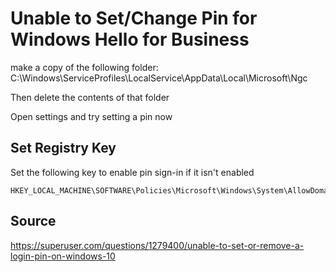 # Unable to Set/Change Pin for Windows Hello for Business

make a copy of the following folder:  
C:\Windows\ServiceProfiles\LocalService\AppData\Local\Microsoft\Ngc

Then delete the contents of that folder

Open settings and try setting a pin now

## Set Registry Key

Set the following key to enable pin sign-in if it isn't enabled

```text
HKEY_LOCAL_MACHINE\SOFTWARE\Policies\Microsoft\Windows\System\AllowDomainPINLogon
```

## Source

<https://superuser.com/questions/1279400/unable-to-set-or-remove-a-login-pin-on-windows-10>
